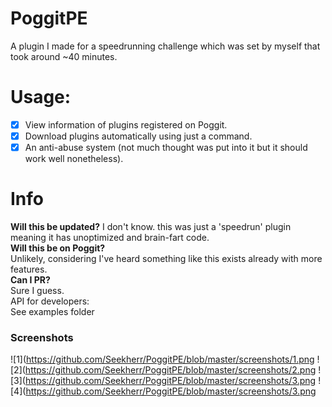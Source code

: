# PoggitPE
A plugin I made for a speedrunning challenge which was set by myself that took around ~40 minutes.
# Usage:
- [X] View information of plugins registered on Poggit.
- [X] Download plugins automatically using just a command.
- [X] An anti-abuse system (not much thought was put into it but it should work well nonetheless).
# Info
**Will this be updated?**
I don't know. this was just a 'speedrun' plugin meaning it has unoptimized and brain-fart code.<br>
**Will this be on Poggit?**<br>
Unlikely, considering I've heard something like this exists already with more features.<br>
**Can I PR?**<br>
Sure I guess.<br>
API for developers:<br>
See examples folder
### Screenshots
![1](https://github.com/Seekherr/PoggitPE/blob/master/screenshots/1.png
![2](https://github.com/Seekherr/PoggitPE/blob/master/screenshots/2.png
![3](https://github.com/Seekherr/PoggitPE/blob/master/screenshots/3.png
![4](https://github.com/Seekherr/PoggitPE/blob/master/screenshots/3.png
